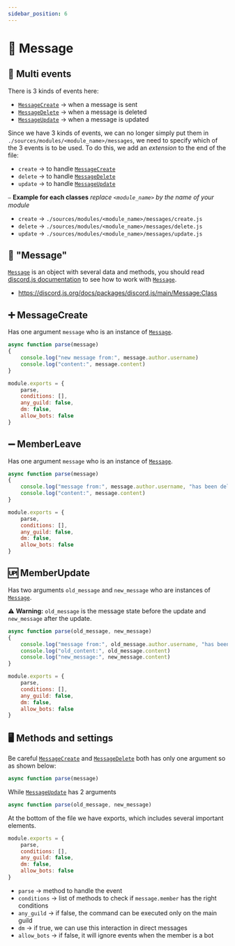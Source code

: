 ```yaml
---
sidebar_position: 6
---
```

# 💬 Message

## 🎊 Multi events

There is 3 kinds of events here:
- [` MessageCreate `](https://discord.js.org/docs/packages/discord.js/14.19.3/Client:Class#messageCreate) → when a message is sent
- [` MessageDelete `](https://discord.js.org/docs/packages/discord.js/14.19.3/Client:Class#messageDelete) → when a message is deleted
- [` MessageUpdate `](https://discord.js.org/docs/packages/discord.js/14.19.3/Client:Class#messageUpdate) → when a message is updated

Since we have 3 kinds of events, we can no longer simply put them in ` ./sources/modules/<module_name>/messages `,
we need to specify which of the 3 events is to be used. To do this, we add an *extension* to the end of the file: 
- ` create ` → to handle [` MessageCreate `](https://discord.js.org/docs/packages/discord.js/14.19.3/Client:Class#messageCreate)
- ` delete ` → to handle [` MessageDelete `](https://discord.js.org/docs/packages/discord.js/14.19.3/Client:Class#messageDelete)
- ` update ` → to handle [` MessageUpdate `](https://discord.js.org/docs/packages/discord.js/14.19.3/Client:Class#messageUpdate)

⎯ **Example for each classes**
*replace ` <module_name> ` by the name of your module*
- ` create ` → ` ./sources/modules/<module_name>/messages/create.js `
- ` delete ` → ` ./sources/modules/<module_name>/messages/delete.js `
- ` update ` → ` ./sources/modules/<module_name>/messages/update.js `

## 🤔 "Message"

[` Message `](https://discord.js.org/docs/packages/discord.js/14.19.3/Message:Class) is an object with several data and methods, you should read 
[discord.js documentation](https://discord.js.org/docs/) to see
how to work with [` Message `](https://discord.js.org/docs/packages/discord.js/14.19.3/Message:Class).

- https://discord.js.org/docs/packages/discord.js/main/Message:Class

## ➕ MessageCreate

Has one argument ` message ` who is an instance of [` Message `](https://discord.js.org/docs/packages/discord.js/14.19.3/Message:Class).
```js
async function parse(message)
{
	console.log("new message from:", message.author.username)
	console.log("content:", message.content)
}

module.exports = {
	parse,
	conditions: [],
	any_guild: false,
	dm: false,
	allow_bots: false
}
```

## ➖ MemberLeave

Has one argument ` message ` who is an instance of [` Message `](https://discord.js.org/docs/packages/discord.js/14.19.3/Message:Class).
```js
async function parse(message)
{
	console.log("message from:", message.author.username, "has been deleted")
	console.log("content:", message.content)
}

module.exports = {
	parse,
	conditions: [],
	any_guild: false,
	dm: false,
	allow_bots: false
}
```

## 🆙 MemberUpdate

Has two arguments ` old_message ` and ` new_message ` who are instances of [` Message `](https://discord.js.org/docs/packages/discord.js/14.19.3/Message:Class).

⚠️ **Warning:** ` old_message ` is the message state before the update and ` new_message ` after the update.
```js
async function parse(old_message, new_message)
{
	console.log("message from:", old_message.author.username, "has been updated")
	console.log("old_content:", old_message.content)
	console.log("new_message:", new_message.content)
}

module.exports = {
	parse,
	conditions: [],
	any_guild: false,
	dm: false,
	allow_bots: false
}
```

## 🖥️ Methods and settings

Be careful [` MessageCreate `](#-messagecreate) and [` MessageDelete `](#-messagedelete) both has only one argument so as shown below: 
```js
async function parse(message)
```
While [` MessageUpdate `](#-messageupdate) has 2 arguments 
```js
async function parse(old_message, new_message)
```

At the bottom of the file we have exports, which includes several important elements.
```js
module.exports = {
	parse,
	conditions: [],
	any_guild: false,
	dm: false,
	allow_bots: false
}
```

- ` parse ` → method to handle the event
- ` conditions ` → list of methods to check if ` message.member ` has the right conditions
- ` any_guild ` → if false, the command can be executed only on the main guild
- ` dm ` → if true, we can use this interaction in direct messages
- ` allow_bots ` → if false, it will ignore events when the member is a bot